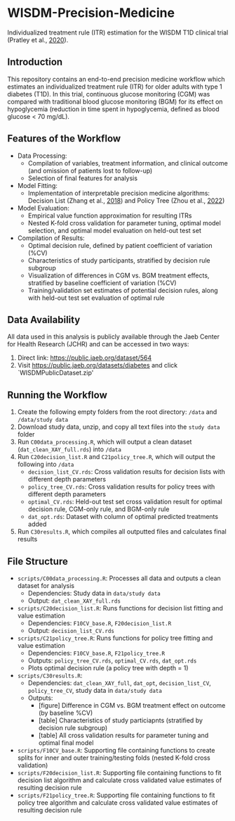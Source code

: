 # WISDM-Precision-Medicine
Individualized treatment rule (ITR) estimation for the WISDM T1D clinical trial (Pratley et al., [2020](https://jamanetwork.com/journals/jama/article-abstract/2767159)).

## Introduction
This repository contains an end-to-end precision medicine workflow which estimates an individualized treatment rule (ITR) for older adults with type 1 diabetes (T1D). In this trial, continuous glucose monitoring (CGM) was compared with traditional blood glucose monitoring (BGM) for its effect on hypoglycemia (reduction in time spent in hypoglycemia, defined as blood glucose < 70 mg/dL).

## Features of the Workflow
- Data Processing:
  - Compilation of variables, treatment information, and clinical outcome (and omission of patients lost to follow-up)
  - Selection of final features for analysis
- Model Fitting:
  - Implementation of interpretable precision medicine algorithms: Decision List (Zhang et al., [2018](https://www.tandfonline.com/doi/pdf/10.1080/01621459.2017.1345743?casa_token=S770pwuOCIAAAAAA:Uw1DUpN2Rz5luTVEbH7SHH9kFH__RuHgcrnqIGljnqN2ddv-prxMhHzt6VrTgweZVuVIK16gEUQH3w)) and Policy Tree (Zhou et al., [2022](https://pubsonline.informs.org/doi/pdf/10.1287/opre.2022.2271?casa_token=rxm57uTuoy0AAAAA:_Q9Ymz5Ah90nrfdtdDeBqC1R0vYieFr4hzhx0UDVzJN6_E00w1F5zM5hEymU57Da5CwRRg_eMiP1))
- Model Evaluation:
  - Empirical value function approximation for resulting ITRs
  - Nested K-fold cross validation for parameter tuning, optimal model selection, and optimal model evaluation on held-out test set
- Compilation of Results:
  - Optimal decision rule, defined by patient coefficient of variation (%CV)
  - Characteristics of study participants, stratified by decision rule subgroup
  - Visualization of differences in CGM vs. BGM treatment effects, stratified by baseline coefficient of variation (%CV)
  - Training/validation set estimates of potential decision rules, along with held-out test set evaluation of optimal rule
  
## Data Availability

All data used in this analysis is publicly available through the Jaeb Center for Health Research (JCHR) and can be accessed in two ways:
1. Direct link: https://public.jaeb.org/dataset/564
2. Visit https://public.jaeb.org/datasets/diabetes and click `WISDMPublicDataset.zip' 

## Running the Workflow
1. Create the following empty folders from the root directory: `/data` and `/data/study data`
2. Download study data, unzip, and copy all text files into the `study data` folder
3. Run `C00data_processing.R`, which will output a clean dataset (`dat_clean_XAY_full.rds`) into `/data`
4. Run `C20decision_list.R` and `C21policy_tree.R`, which will output the following into `/data`
    - `decision_list_CV.rds`: Cross validation results for decision lists with different depth parameters
    - `policy_tree_CV.rds`: Cross validation results for policy trees with different depth parameters
    - `optimal_CV.rds`: Held-out test set cross validation result for optimal decision rule, CGM-only rule, and BGM-only rule
    - `dat_opt.rds`: Dataset with column of optimal predicted treatments added
5. Run `C30results.R`, which compiles all outputted files and calculates final results

## File Structure
- `scripts/C00data_processing.R`: Processes all data and outputs a clean dataset for analysis
  - Dependencies: Study data in `data/study data`
  - Output: `dat_clean_XAY_full.rds`
- `scripts/C20decision_list.R`: Runs functions for decision list fitting and value estimation
  - Dependencies: `F10CV_base.R`, `F20decision_list.R`
  - Output: `decision_list_CV.rds`
- `scripts/C21policy_tree.R`: Runs functions for policy tree fitting and value estimation
  - Dependencies: `F10CV_base.R`, `F21policy_tree.R`
  - Outputs: `policy_tree_CV.rds`, `optimal_CV.rds`, `dat_opt.rds`
  - Plots optimal decision rule (a policy tree with depth = 1)
- `scripts/C30results.R`:
  - Dependencies: `dat_clean_XAY_full`, `dat_opt`, `decision_list_CV`, `policy_tree_CV`, study data in `data/study data`
  - Outputs:
    - [figure] Difference in CGM vs. BGM treatment effect on outcome (by baseline %CV)
    - [table] Characteristics of study particiapnts (stratified by decision rule subgroup)
    - [table] All cross validation results for parameter tuning and optimal final model
- `scripts/F10CV_base.R`: Supporting file containing functions to create splits for inner and outer training/testing folds (nested K-fold cross validation)
- `scripts/F20decision_list.R`: Supporting file containing functions to fit decision list algorithm and calculate cross validated value estimates of resulting decision rule
- `scripts/F21policy_tree.R`: Supporting file containing functions to fit policy tree algorithm and calculate cross validated value estimates of resulting decision rule
